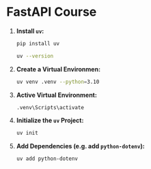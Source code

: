 # FastAPI Course

1. **Install `uv`:**

   ```bash
   pip install uv

   uv --version
2. **Create a Virtual Environmen:**
    ```bash
    uv venv .venv --python=3.10
3. **Active Virtual Environment:**
    ```bash
    .venv\Scripts\activate
4. **Initialize the `uv` Project:**
    ```bash
    uv init
5. **Add Dependencies (e.g. add `python-dotenv`):**
    ```bash
    uv add python-dotenv